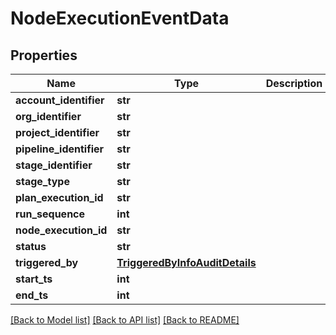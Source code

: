 # NodeExecutionEventData

## Properties
Name | Type | Description | Notes
------------ | ------------- | ------------- | -------------
**account_identifier** | **str** |  | [optional] 
**org_identifier** | **str** |  | [optional] 
**project_identifier** | **str** |  | [optional] 
**pipeline_identifier** | **str** |  | [optional] 
**stage_identifier** | **str** |  | [optional] 
**stage_type** | **str** |  | [optional] 
**plan_execution_id** | **str** |  | [optional] 
**run_sequence** | **int** |  | [optional] 
**node_execution_id** | **str** |  | [optional] 
**status** | **str** |  | [optional] 
**triggered_by** | [**TriggeredByInfoAuditDetails**](TriggeredByInfoAuditDetails.md) |  | [optional] 
**start_ts** | **int** |  | [optional] 
**end_ts** | **int** |  | [optional] 

[[Back to Model list]](../README.md#documentation-for-models) [[Back to API list]](../README.md#documentation-for-api-endpoints) [[Back to README]](../README.md)

